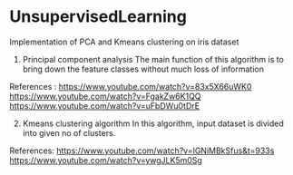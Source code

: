 # UnsupervisedLearning
Implementation of PCA and Kmeans clustering on iris dataset

1) Principal component analysis 
The main function of this algorithm is to bring down the feature classes without much loss of information

References  :
https://www.youtube.com/watch?v=83x5X66uWK0
https://www.youtube.com/watch?v=FgakZw6K1QQ
https://www.youtube.com/watch?v=uFbDWu0tDrE

2) Kmeans clustering algorithm 
In this algorithm, input dataset is divided into given no of clusters.

References:
https://www.youtube.com/watch?v=IGNiMBkSfus&t=933s
https://www.youtube.com/watch?v=ywgJLK5m0Sg
